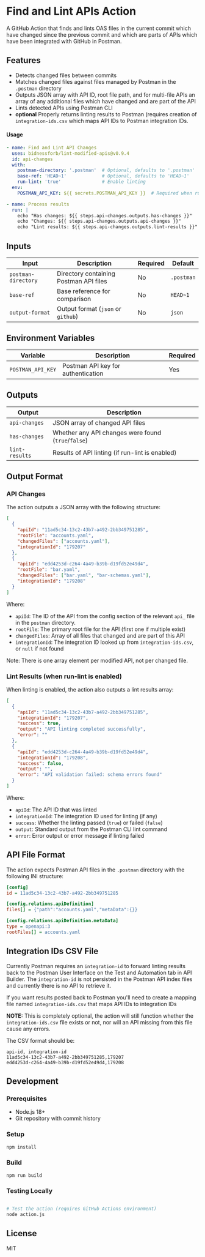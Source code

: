# Find and Lint APIs Action

A GitHub Action that finds and lints OAS files in the current commit which have changed since the previous commit and which are parts of APIs which have been integrated with GitHub in Postman. 

## Features

- Detects changed files between commits
- Matches changed files against files managed by Postman in the `.postman` directory
- Outputs JSON array with API ID, root file path, and for multi-file APIs an array of any additional files which have changed and are part of the API
- Lints detected APIs using Postman CLI
- **optional** Properly returns linting results to Postman (requires creation of `integration-ids.csv` which maps API IDs to Postman integration IDs.


#### Usage
```yaml
- name: Find and Lint API Changes
  uses: bidnessforb/lint-modified-apis@v0.9.4
  id: api-changes
  with:
    postman-directory: '.postman'  # Optional, defaults to '.postman'
    base-ref: 'HEAD~1'             # Optional, defaults to 'HEAD~1'
    run-lint: 'true'               # Enable linting
  env:
    POSTMAN_API_KEY: ${{ secrets.POSTMAN_API_KEY }}  # Required when run-lint is true

- name: Process results
  run: |
    echo "Has changes: ${{ steps.api-changes.outputs.has-changes }}"
    echo "Changes: ${{ steps.api-changes.outputs.api-changes }}"
    echo "Lint results: ${{ steps.api-changes.outputs.lint-results }}"
```

## Inputs

| Input | Description | Required | Default |
|-------|-------------|----------|---------|
| `postman-directory` | Directory containing Postman API files | No | `.postman` |
| `base-ref` | Base reference for comparison | No | `HEAD~1` |
| `output-format` | Output format (`json` or `github`) | No | `json` |

## Environment Variables

| Variable | Description | Required |
|----------|-------------|----------|
| `POSTMAN_API_KEY` | Postman API key for authentication | Yes |

## Outputs

| Output | Description |
|--------|-------------|
| `api-changes` | JSON array of changed API files |
| `has-changes` | Whether any API changes were found (`true`/`false`) |
| `lint-results` | Results of API linting (if run-lint is enabled) |

## Output Format

### API Changes
The action outputs a JSON array with the following structure:

```json
[
  {
    "apiId": "11ad5c34-13c2-43b7-a492-2bb349751285",
    "rootFile": "accounts.yaml",
    "changedFiles": ["accounts.yaml"],
    "integrationId": "179207"
  },
  {
    "apiId": "edd4253d-c264-4a49-b39b-d19fd52e49d4",
    "rootFile": "bar.yaml",
    "changedFiles": ["bar.yaml", "bar-schemas.yaml"],
    "integrationId": "179208"
  }
]
```

Where:
- `apiId`: The ID of the API from the config section of the relevant `api_` file in the `postman` directory.
- `rootFile`: The primary root file for the API (first one if multiple exist)
- `changedFiles`: Array of all files that changed and are part of this API
- `integrationId`: The integration ID looked up from `integration-ids.csv`, or `null` if not found

Note: There is one array element per modified API, not per changed file.

### Lint Results (when run-lint is enabled)
When linting is enabled, the action also outputs a lint results array:

```json
[
  {
    "apiId": "11ad5c34-13c2-43b7-a492-2bb349751285",
    "integrationId": "179207",
    "success": true,
    "output": "API linting completed successfully",
    "error": ""
  },
  {
    "apiId": "edd4253d-c264-4a49-b39b-d19fd52e49d4",
    "integrationId": "179208",
    "success": false,
    "output": "",
    "error": "API validation failed: schema errors found"
  }
]
```

Where:
- `apiId`: The API ID that was linted
- `integrationId`: The integration ID used for linting (if any)
- `success`: Whether the linting passed (`true`) or failed (`false`)
- `output`: Standard output from the Postman CLI lint command
- `error`: Error output or error message if linting failed

## API File Format

The action expects Postman API files in the `.postman` directory with the following INI structure:

```ini
[config]
id = 11ad5c34-13c2-43b7-a492-2bb349751285

[config.relations.apiDefinition]
files[] = {"path":"accounts.yaml","metaData":{}}

[config.relations.apiDefinition.metaData]
type = openapi:3
rootFiles[] = accounts.yaml
```

## Integration IDs CSV File

Currently Postman requires an `integration-id` to forward linting results back to the Postman User Interface on the Test and Automation tab in API Builder.  The `integration-id` is not persisted in the Postman API index files and currently there is no API to retrieve it.  

If you want results posted back to Postman you'll need to create a mapping file named `integration-ids.csv` that maps API IDs to integration IDs

**NOTE:** This is completely optional, the action will still function whether the `integration-ids.csv` file exists or not, nor will an API missing from this file cause any errors.  

The CSV format should be:

```csv
api-id, integration-id
11ad5c34-13c2-43b7-a492-2bb349751285,179207
edd4253d-c264-4a49-b39b-d19fd52e49d4,179208
```

## Development

### Prerequisites

- Node.js 18+
- Git repository with commit history

### Setup

```bash
npm install
```

### Build

```
npm run build
```

### Testing Locally

```bash

# Test the action (requires GitHub Actions environment)
node action.js
```

## License

MIT
